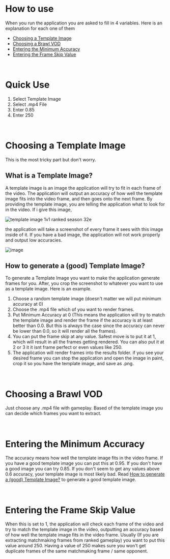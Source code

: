 # How to use
When you run the application you are asked to fill in 4 variables. Here is an explanation for each one of them
- [Choosing a Template Image](#choosing-a-template-image)
- [Choosing a Brawl VOD](#choosing-a-brawl-vod)
- [Entering the Minimum Accuracy](#entering-the-minimum-accuracy)
- [Entering the Frame Skip Value](#entering-the-frame-skip-value)

<br>

# Quick Use
1. Select Template Image
2. Select .mp4 File
3. Enter 0.85
4. Enter 250

<br>

# Choosing a Template Image
This is the most tricky part but don't worry.
## What is a Template Image?
A template image is an image the application will try to fit in each frame of the video. The application will output an accuracy of how well the template image fits into the video frame, and then goes onto the next frame. By providing the template image, you are telling the application what to look for in the video. If i give this image,

![template image 1v1 ranked season 32e](https://github.com/CrossyChainsaw/brawl-template-matcher/assets/74303221/6ae87203-0f0b-4c69-90cc-19ef1b999758)

the application will take a screenshot of every frame it sees with this image inside of it. If you have a bad image, the application will not work properly and output low accuracies.

![image](https://github.com/CrossyChainsaw/brawl-template-matcher/assets/74303221/531a5915-859f-4b96-a45e-1a9cafbc3781)


## How to generate a (good) Template Image?
To generate a Template Image you want to make the application generate frames for you. After, you crop the screenshot to whatever you want to use as a template image. Here is an example.

1. Choose a random template image (doesn't matter we will put minimum accuracy at 0)
2. Choose the .mp4 file which of you want to render frames.
3. Put Minimum Accuracy at 0 (This means the application will try to match the template image and render the frame if the accuracy is at least better than 0.0. But this is always the case since the accuracy can never be lower than 0.0, so it will render all the frames).
4. You can put the frame skip at any value. Safest move is to put it at 1, which will result in all the frames getting rendered. You can also put it at 2 or 3 it it isnt frame perfect or even values like 250.
5. The application will render frames into the results folder. if you see your desired frame you can stop the application and open the image in paint, crop it so you have the template image, and save as .png.

<br>

# Choosing a Brawl VOD
Just choose any .mp4 file with gameplay. Based of the template image you can decide which frames you want to extract.

<br>

# Entering the Minimum Accuracy
The accuracy means how well the template image fits in the video frame. If you have a good template image you can put this at 0.95. If you don't have a good image you can try 0.85. If you don't seem to get any values above 0.6 accuracy, your template image is most likely bad. Read [How to generate a (good) Template Image?](#how-to-generate-a-good-template-image) to generate a good template image.

<br>

# Entering the Frame Skip Value
When this is set to 1, the application will check each frame of the video and try to match the template image in the video, outputting an accuracy based of how well the template image fits in the video frame. Usually (If you are extracting matchmaking frames from ranked gameplay) you want to put this value around 250. Having a value of 250 makes sure you won't get duplicate frames of the same matchmaking frame / same opponent. 
